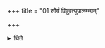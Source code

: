 +++
title = "01 सौर्यं विषुवत्युपालम्भ्यम्"

+++

<details><summary>थिते</summary>

सौर्यं विषुवत्युपालम्भ्यम् १
</details>
